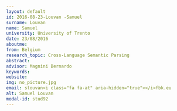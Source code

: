 ```yaml
---
layout: default 
id: 2016-08-23-Louvan -Samuel
surname: Louvan 
name: Samuel
university: University of Trento
date: 23/08/2016
aboutme: 
from: Belgium
research_topic: Cross-Language Semantic Parsing 
abstract: 
advisor: Magnini Bernardo
keywords: 
website: 
img: no_picture.jpg
email: slouvan<i class="fa fa-at" aria-hidden="true"></i>fbk.eu
alt: Samuel Louvan 
modal-id: stud92
---
```

